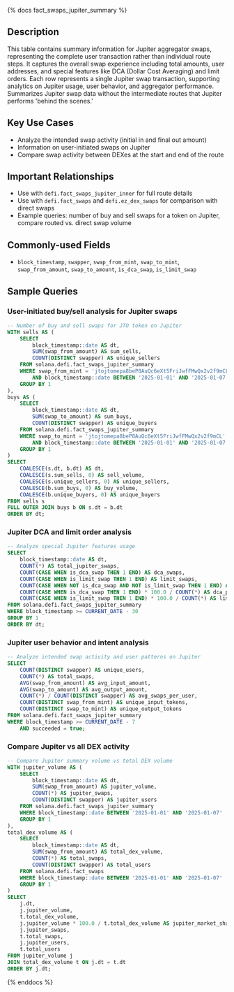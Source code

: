 {% docs fact_swaps_jupiter_summary %}

## Description
This table contains summary information for Jupiter aggregator swaps, representing the complete user transaction rather than individual route steps. It captures the overall swap experience including total amounts, user addresses, and special features like DCA (Dollar Cost Averaging) and limit orders. Each row represents a single Jupiter swap transaction, supporting analytics on Jupiter usage, user behavior, and aggregator performance. Summarizes Jupiter swap data without the intermediate routes that Jupiter performs 'behind the scenes.'

## Key Use Cases
- Analyze the intended swap activity (initial in and final out amount)
- Information on user-initiated swaps on Jupiter
- Compare swap activity between DEXes at the start and end of the route

## Important Relationships
- Use with `defi.fact_swaps_jupiter_inner` for full route details
- Use with `defi.fact_swaps` and `defi.ez_dex_swaps` for comparison with direct swaps
- Example queries: number of buy and sell swaps for a token on Jupiter, compare routed vs. direct swap volume

## Commonly-used Fields
- `block_timestamp`, `swapper`, `swap_from_mint`, `swap_to_mint`, `swap_from_amount`, `swap_to_amount`, `is_dca_swap`, `is_limit_swap`

## Sample Queries

### User-initiated buy/sell analysis for Jupiter swaps
```sql
-- Number of buy and sell swaps for JTO token on Jupiter
WITH sells AS (
    SELECT 
        block_timestamp::date AS dt,
        SUM(swap_from_amount) AS sum_sells,
        COUNT(DISTINCT swapper) AS unique_sellers
    FROM solana.defi.fact_swaps_jupiter_summary
    WHERE swap_from_mint = 'jtojtomepa8beP8AuQc6eXt5FriJwfFMwQx2v2f9mCL'
        AND block_timestamp::date BETWEEN '2025-01-01' AND '2025-01-07'
    GROUP BY 1
),
buys AS (
    SELECT 
        block_timestamp::date AS dt,
        SUM(swap_to_amount) AS sum_buys,
        COUNT(DISTINCT swapper) AS unique_buyers
    FROM solana.defi.fact_swaps_jupiter_summary
    WHERE swap_to_mint = 'jtojtomepa8beP8AuQc6eXt5FriJwfFMwQx2v2f9mCL'
        AND block_timestamp::date BETWEEN '2025-01-01' AND '2025-01-07'
    GROUP BY 1
)
SELECT 
    COALESCE(s.dt, b.dt) AS dt,
    COALESCE(s.sum_sells, 0) AS sell_volume,
    COALESCE(s.unique_sellers, 0) AS unique_sellers,
    COALESCE(b.sum_buys, 0) AS buy_volume,
    COALESCE(b.unique_buyers, 0) AS unique_buyers
FROM sells s
FULL OUTER JOIN buys b ON s.dt = b.dt
ORDER BY dt;
```

### Jupiter DCA and limit order analysis
```sql
-- Analyze special Jupiter features usage
SELECT 
    block_timestamp::date AS dt,
    COUNT(*) AS total_jupiter_swaps,
    COUNT(CASE WHEN is_dca_swap THEN 1 END) AS dca_swaps,
    COUNT(CASE WHEN is_limit_swap THEN 1 END) AS limit_swaps,
    COUNT(CASE WHEN NOT is_dca_swap AND NOT is_limit_swap THEN 1 END) AS regular_swaps,
    COUNT(CASE WHEN is_dca_swap THEN 1 END) * 100.0 / COUNT(*) AS dca_percentage,
    COUNT(CASE WHEN is_limit_swap THEN 1 END) * 100.0 / COUNT(*) AS limit_percentage
FROM solana.defi.fact_swaps_jupiter_summary
WHERE block_timestamp >= CURRENT_DATE - 30
GROUP BY 1
ORDER BY dt;
```

### Jupiter user behavior and intent analysis
```sql
-- Analyze intended swap activity and user patterns on Jupiter
SELECT 
    COUNT(DISTINCT swapper) AS unique_users,
    COUNT(*) AS total_swaps,
    AVG(swap_from_amount) AS avg_input_amount,
    AVG(swap_to_amount) AS avg_output_amount,
    COUNT(*) / COUNT(DISTINCT swapper) AS avg_swaps_per_user,
    COUNT(DISTINCT swap_from_mint) AS unique_input_tokens,
    COUNT(DISTINCT swap_to_mint) AS unique_output_tokens
FROM solana.defi.fact_swaps_jupiter_summary
WHERE block_timestamp >= CURRENT_DATE - 7
    AND succeeded = true;
```

### Compare Jupiter vs all DEX activity
```sql
-- Compare Jupiter summary volume vs total DEX volume
WITH jupiter_volume AS (
    SELECT 
        block_timestamp::date AS dt,
        SUM(swap_from_amount) AS jupiter_volume,
        COUNT(*) AS jupiter_swaps,
        COUNT(DISTINCT swapper) AS jupiter_users
    FROM solana.defi.fact_swaps_jupiter_summary
    WHERE block_timestamp::date BETWEEN '2025-01-01' AND '2025-01-07'
    GROUP BY 1
),
total_dex_volume AS (
    SELECT 
        block_timestamp::date AS dt,
        SUM(swap_from_amount) AS total_dex_volume,
        COUNT(*) AS total_swaps,
        COUNT(DISTINCT swapper) AS total_users
    FROM solana.defi.fact_swaps
    WHERE block_timestamp::date BETWEEN '2025-01-01' AND '2025-01-07'
    GROUP BY 1
)
SELECT 
    j.dt,
    j.jupiter_volume,
    t.total_dex_volume,
    j.jupiter_volume * 100.0 / t.total_dex_volume AS jupiter_market_share_pct,
    j.jupiter_swaps,
    t.total_swaps,
    j.jupiter_users,
    t.total_users
FROM jupiter_volume j
JOIN total_dex_volume t ON j.dt = t.dt
ORDER BY j.dt;
```

{% enddocs %} 